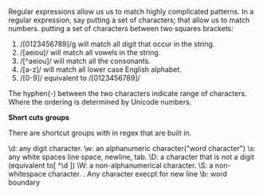 Regular expressions allow us us to match highly complicated patterns. 
In a regular expression, say putting a set of characters; that allow us to match numbers. 
putting a set of characters between two squares brackets:

1. /[0123456789]/g will match all digit that occur in the string.
2. /[aeiou]/ will match all vowels in the string.
3. /[^aeiou]/  will match all the consonants. 
4. /[a-z]/ will match all lower case English alphabet. 
5. /[0-9]/ equivalent to /[0123456789]/

The hyphen(-) between the two characters indicate range of characters. Where the ordering is determined by Unicode numbers. 

**Short cuts groups**

There are shortcut groups with in regex that are built in.

\d: any digit character.
\w: an alphanumeric character("word character")
\s: any white spaces line space, newline, tab.
\D: a character that is not a digit (equivalent to[ ^\d ])
\W: a non-alphanumerical character.
\S: a non-whitespace character.
.  Any character execpt for new line
\b: word boundary  